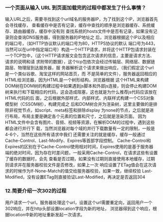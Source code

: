 
### 一个页面从输入 URL 到页面加载完的过程中都发生了什么事情？
输入URL之后，需要寻找到这个url域名的服务器IP，为了找到这个IP，浏览器首先会寻找缓存， 查看缓存中是否有记录，缓存中查找的顺序是浏览器缓存、系统缓存、路由器缓存，缓存中没有则 查找系统的hosts文件中是否有记录，如果没有记录则会查询DNS服务器，得到服务器的IP地址之 后，浏览器根据这个IP以及相应的端口号，（如HTTP协议默认的端口号为80，HTTPS协议的默认 端口号为443，当然可以在url中指定端口号）构造一个HTTP请求，并将这个HTTP包请求封装在 一个TCP包中，（这个HTTP请求报文会包含这次请求的信息，主要是请求方法、请求的说明和请 求附带的数据），这个tcp包依次会经过传输层、网络层、数据链路层、物理层到达服务器，服 务器解析这个请求来做出响应，（我们假定这个url是一个类似谷歌、淘宝这样的网站首页，而 不是简单的文件），服务器返回相应的HTML给浏览器，因为HTML是一个树形结构，浏览器根据 这个HTML来构建DOM树在DOM树的构建过程中如果遇到js脚本和外部js连接，则会停止构建DOM 树来执行和下载相应的代码，这会造成阻塞，这也就是为什么推荐js代码应该放在HTML代码的后 面，之后根据外部样式、内部样式、内联样式构建一个CSS对象模型树（CSSOM树），构建完成之 后和DOM树合并为渲染树，这里主要做的是排除非视觉节点，如script、meta标签和排除display 为none的节点，之后就是进行布局，布局主要是确定各个元素的位置和尺寸，之后就是渲染页面。 因为HTML文件中会含有图片、音频、视频等资源，在解析DOM的过程中，遇到这些都会进行并行下 载，当然浏览器对每个域的并行下载数量有一定的限制，一般是4-6个，当然在这些所有请求中我们 还需要关注的就是缓存，缓存一般通过Cache-Control、Last-Modify、Expires等首部字段控制。 Cache-Control和Expires的区别在于Cache-Control使用相对时间，Expires使用的是基于服务器 端的绝对时间，因为存在时差问题，一般采用Cache-Control，在请求这些有设置了缓存的数据时，会先 查看是否过期，如果没有过期则直接使用本地缓存，过期则请求并在服务器校验文件是否修改，如果上一次 响应设置了ETag值会在这次请求的时候作为If-None-Match的值交给服务器校验，如果一致，继续校验 Last-Modified，没有设置ETag则直接验证Last-Modified，再决定是否返回304
### 12.简要介绍一次302的过程
用户请求一个url，服务器处理这个url，设置这个url需要重定向，返回用户一个302响应，并在http头部设置location字段为新的地址， 浏览器得到这个响应，根据location中新的地址重新发起一次请求。













